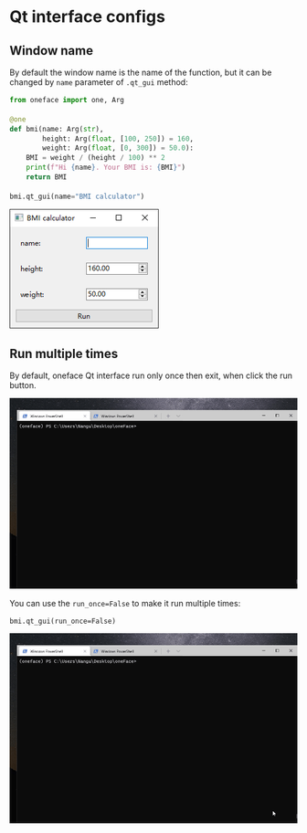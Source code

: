 # Qt interface configs

## Window name

By default the window name is the name of the function, but it can be changed by `name` parameter of `.qt_gui` method:

```Python
from oneface import one, Arg

@one
def bmi(name: Arg(str),
        height: Arg(float, [100, 250]) = 160,
        weight: Arg(float, [0, 300]) = 50.0):
    BMI = weight / (height / 100) ** 2
    print(f"Hi {name}. Your BMI is: {BMI}")
    return BMI

bmi.qt_gui(name="BMI calculator")
```

![rename_example_qt](./imgs/rename_example_qt.png)

## Run multiple times

By default, oneface Qt interface run only once then exit, when click the run button.

![run_once](./imgs/run_once.gif)

You can use the `run_once=False` to make it run multiple times:

```
bmi.qt_gui(run_once=False)
```

![run_once](./imgs/run_not_once.gif)

